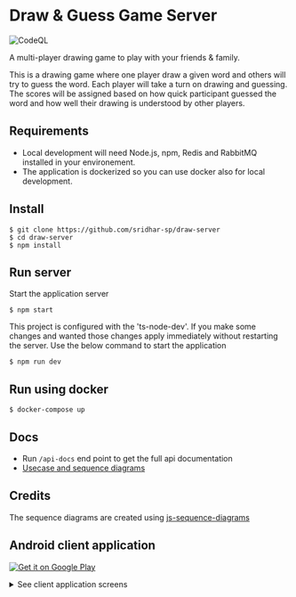 # Draw & Guess Game Server

![CodeQL](https://github.com/sridhar-sp/draw-server/workflows/CodeQL/badge.svg?branch=master)

A multi-player drawing game to play with your friends & family.

This is a drawing game where one player draw a given word and others will try to guess the word. Each player will take a turn on drawing and guessing. The scores will be assigned based on how quick participant guessed the word and how well their drawing is understood by other players.


## Requirements

* Local development will need Node.js, npm, Redis and RabbitMQ installed in your environement. 
* The application is dockerized so you can use docker also for local development.


## Install

    $ git clone https://github.com/sridhar-sp/draw-server
    $ cd draw-server
    $ npm install

## Run server

Start the application server

    $ npm start

This project is configured with the 'ts-node-dev'. If you make some changes and wanted those changes apply immediately without restarting the server. Use the below command to start the application

    $ npm run dev

## Run using docker

    $ docker-compose up

## Docs

* Run `/api-docs` end point to get the full api documentation
* [Usecase and sequence diagrams](https://sridhar-sp.github.io/draw-server)

## Credits

The sequence diagrams are created using [js-sequence-diagrams](https://bramp.github.io/js-sequence-diagrams/)

## Android client application
<a href='https://play.google.com/store/apps/details?id=com.gandiva.draw'><img alt='Get it on Google Play' src='https://play.google.com/intl/en_us/badges/static/images/badges/en_badge_web_generic.png'/></a>


<details><summary>See client application screens</summary>
<table >
  <tr>
    <th><img src="https://play-lh.googleusercontent.com/11Yfl672NhsQWjj5bA9bKis9cnPTy1Hpv_vj-PWm0-CTMp3-UnLF5ElKAopBibQocnQ" /> </th>
    <th><img src="https://play-lh.googleusercontent.com/Zx6bCDPEefyndkRlb7zae3OKMjfAKBNiHl0eNWDePbVGJS7n7EEITGygHIR-bx4pu3Q" /> </th>
    <th> <img src="https://play-lh.googleusercontent.com/lOSWzo1dW1UIDHhKBDB1k9-DyF2IEcA2GUnDfdty4xiaiIRqWjnUT1j0mHeWm_jx1wZF" /></th>
    <th> <img src="https://play-lh.googleusercontent.com/WTDuKa_DGTW0dremkCf8HkRhkWn9-A2MfqPJx8RzpAFJw-A8gwDYJmby-cMPwH1ABxo" /> </th>
  </tr>
    
  <tr>
    <th><img src="https://play-lh.googleusercontent.com/ThDtpsIeCAbxRh0jWlxbq6UXF3B7SVQP3kKbGYmTFF82KW35v4Ym1vnMyoqmlWLTCZU" /> </th>
    <th><img src="https://play-lh.googleusercontent.com/YIcNnw_3l6mbizefaj7MGZ0_kMtnMC5tuCDr_T77X-aCw_k9GJuJ6Uw7AMJiWHIPvg" /> </th>
    <th> <img src="https://play-lh.googleusercontent.com/FgLmSLW13LkcPhHJnTK6bUnFdHqJ0qK5XHTnByPCJQDRxvQM-yvLeIaCXZ6OA1KkNA" /></th>
    <th> <img src="https://play-lh.googleusercontent.com/i1MuWmyaU6WaBfcyot__vGOF-pfF0_BCFMqesyIYRRkB7GFZvgmtJrVrrmfd95dYyfc" /> </th>  
  </tr>
</table>   
</details>


